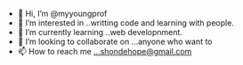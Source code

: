 - 👋 Hi, I’m @myyoungprof
- 👀 I’m interested in ..writting code and learning with people.
- 🌱 I’m currently learning ..web developnment.
- 💞️ I’m looking to collaborate on ...anyone who want to
- 📫 How to reach me ...shondehope@gmail.com

<!---
myyoungprof/myyoungprof is a ✨ special ✨ repository because its `README.md` (this file) appears on your GitHub profile.
You can click the Preview link to take a look at your changes.
--->
